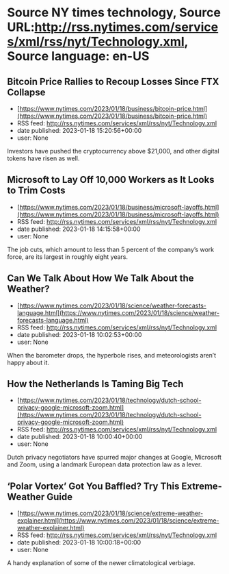 # Source NY times technology, Source URL:http://rss.nytimes.com/services/xml/rss/nyt/Technology.xml, Source language: en-US

## Bitcoin Price Rallies to Recoup Losses Since FTX Collapse
 - [https://www.nytimes.com/2023/01/18/business/bitcoin-price.html](https://www.nytimes.com/2023/01/18/business/bitcoin-price.html)
 - RSS feed: http://rss.nytimes.com/services/xml/rss/nyt/Technology.xml
 - date published: 2023-01-18 15:20:56+00:00
 - user: None

Investors have pushed the cryptocurrency above $21,000, and other digital tokens have risen as well.

## Microsoft to Lay Off 10,000 Workers as It Looks to Trim Costs
 - [https://www.nytimes.com/2023/01/18/business/microsoft-layoffs.html](https://www.nytimes.com/2023/01/18/business/microsoft-layoffs.html)
 - RSS feed: http://rss.nytimes.com/services/xml/rss/nyt/Technology.xml
 - date published: 2023-01-18 14:15:58+00:00
 - user: None

The job cuts, which amount to less than 5 percent of the company’s work force, are its largest in roughly eight years.

## Can We Talk About How We Talk About the Weather?
 - [https://www.nytimes.com/2023/01/18/science/weather-forecasts-language.html](https://www.nytimes.com/2023/01/18/science/weather-forecasts-language.html)
 - RSS feed: http://rss.nytimes.com/services/xml/rss/nyt/Technology.xml
 - date published: 2023-01-18 10:02:53+00:00
 - user: None

When the barometer drops, the hyperbole rises, and meteorologists aren’t happy about it.

## How the Netherlands Is Taming Big Tech
 - [https://www.nytimes.com/2023/01/18/technology/dutch-school-privacy-google-microsoft-zoom.html](https://www.nytimes.com/2023/01/18/technology/dutch-school-privacy-google-microsoft-zoom.html)
 - RSS feed: http://rss.nytimes.com/services/xml/rss/nyt/Technology.xml
 - date published: 2023-01-18 10:00:40+00:00
 - user: None

Dutch privacy negotiators have spurred major changes at Google, Microsoft and Zoom, using a landmark European data protection law as a lever.

## ‘Polar Vortex’ Got You Baffled? Try This Extreme-Weather Guide
 - [https://www.nytimes.com/2023/01/18/science/extreme-weather-explainer.html](https://www.nytimes.com/2023/01/18/science/extreme-weather-explainer.html)
 - RSS feed: http://rss.nytimes.com/services/xml/rss/nyt/Technology.xml
 - date published: 2023-01-18 10:00:18+00:00
 - user: None

A handy explanation of some of the newer climatological verbiage.
